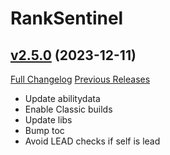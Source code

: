 # RankSentinel

## [v2.5.0](https://github.com/valkyrnstudios/RankSentinel/tree/v2.5.0) (2023-12-11)
[Full Changelog](https://github.com/valkyrnstudios/RankSentinel/compare/v2.4.0...v2.5.0) [Previous Releases](https://github.com/valkyrnstudios/RankSentinel/releases)

- Update abilitydata  
- Enable Classic builds  
- Update libs  
- Bump toc  
- Avoid LEAD checks if self is lead  
